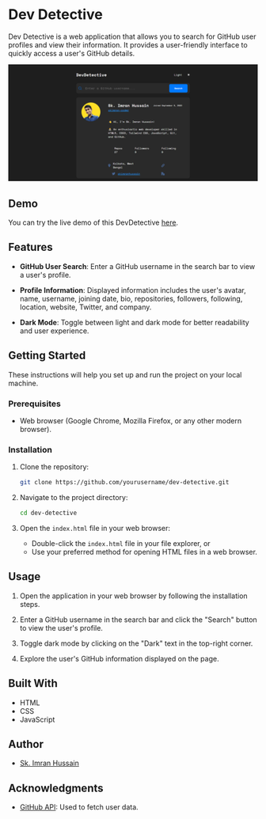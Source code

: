 # Dev Detective

Dev Detective is a web application that allows you to search for GitHub user profiles and view their information. It provides a user-friendly interface to quickly access a user's GitHub details.

![Dev Detective](assets/images/devDetective.png)

## Demo

You can try the live demo of this DevDetective [here](https://skimran-coder.github.io/Dev_Detective/).

## Features

- **GitHub User Search**: Enter a GitHub username in the search bar to view a user's profile.

- **Profile Information**: Displayed information includes the user's avatar, name, username, joining date, bio, repositories, followers, following, location, website, Twitter, and company.

- **Dark Mode**: Toggle between light and dark mode for better readability and user experience.

## Getting Started

These instructions will help you set up and run the project on your local machine.

### Prerequisites

- Web browser (Google Chrome, Mozilla Firefox, or any other modern browser).

### Installation

1. Clone the repository:

   ```bash
   git clone https://github.com/yourusername/dev-detective.git
   ```

2. Navigate to the project directory:

   ```bash
   cd dev-detective
   ```

3. Open the `index.html` file in your web browser:

   - Double-click the `index.html` file in your file explorer, or
   - Use your preferred method for opening HTML files in a web browser.

## Usage

1. Open the application in your web browser by following the installation steps.

2. Enter a GitHub username in the search bar and click the "Search" button to view the user's profile.

3. Toggle dark mode by clicking on the "Dark" text in the top-right corner.

4. Explore the user's GitHub information displayed on the page.

## Built With

- HTML
- CSS
- JavaScript

## Author

- [Sk. Imran Hussain](https://github.com/skimran-coder)

## Acknowledgments

- [GitHub API](https://developer.github.com/v3/): Used to fetch user data.
